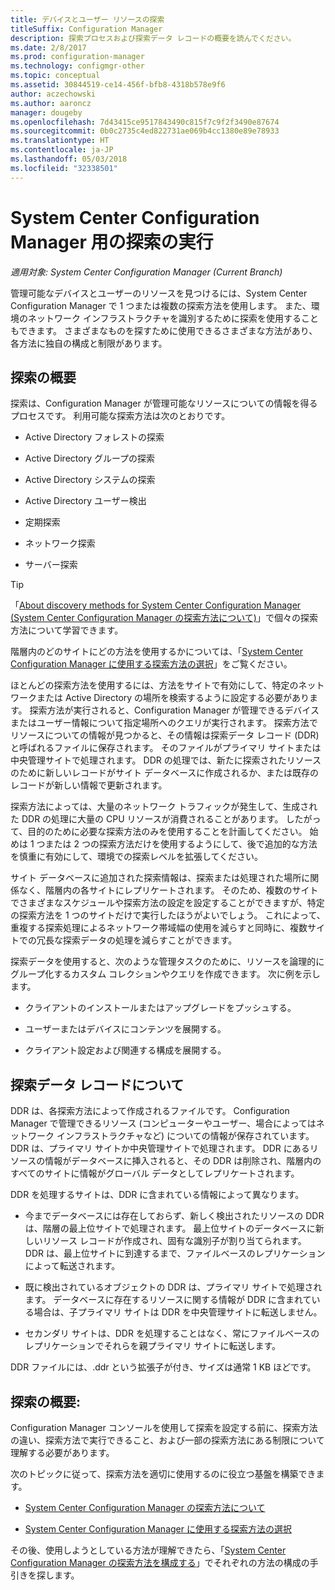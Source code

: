 ```yaml
---
title: デバイスとユーザー リソースの探索
titleSuffix: Configuration Manager
description: 探索プロセスおよび探索データ レコードの概要を読んでください。
ms.date: 2/8/2017
ms.prod: configuration-manager
ms.technology: configmgr-other
ms.topic: conceptual
ms.assetid: 30844519-ce14-456f-bfb8-4318b578e9f6
author: aczechowski
ms.author: aaroncz
manager: dougeby
ms.openlocfilehash: 7d43415ce9517843490c815f7c9f2f3490e87674
ms.sourcegitcommit: 0b0c2735c4ed822731ae069b4cc1380e89e78933
ms.translationtype: HT
ms.contentlocale: ja-JP
ms.lasthandoff: 05/03/2018
ms.locfileid: "32338501"
---
```

# <a name="run-discovery-for-system-center-configuration-manager"></a>System Center Configuration Manager 用の探索の実行

*適用対象: System Center Configuration Manager (Current Branch)*

管理可能なデバイスとユーザーのリソースを見つけるには、System Center Configuration Manager で 1 つまたは複数の探索方法を使用します。 また、環境のネットワーク インフラストラクチャを識別するために探索を使用することもできます。 さまざまなものを探すために使用できるさまざまな方法があり、各方法に独自の構成と制限があります。  

## <a name="overview-of-discovery"></a>探索の概要  
 探索は、Configuration Manager が管理可能なリソースについての情報を得るプロセスです。 利用可能な探索方法は次のとおりです。  

-   Active Directory フォレストの探索  

-   Active Directory グループの探索  

-   Active Directory システムの探索  

-   Active Directory ユーザー検出  

-   定期探索  

-   ネットワーク探索  

-   サーバー探索  

> [!TIP]  
>  「[About discovery methods for System Center Configuration Manager (System Center Configuration Manager の探索方法について)](../../../../core/servers/deploy/configure/about-discovery-methods.md)」で個々の探索方法について学習できます。  
>   
>  階層内のどのサイトにどの方法を使用するかについては、「[System Center Configuration Manager に使用する探索方法の選択](../../../../core/servers/deploy/configure/select-discovery-methods-to-use.md)」をご覧ください。  

 ほとんどの探索方法を使用するには、方法をサイトで有効にして、特定のネットワークまたは Active Directory の場所を検索するように設定する必要があります。 探索方法が実行されると、Configuration Manager が管理できるデバイスまたはユーザー情報について指定場所へのクエリが実行されます。 探索方法でリソースについての情報が見つかると、その情報は探索データ レコード (DDR) と呼ばれるファイルに保存されます。 そのファイルがプライマリ サイトまたは中央管理サイトで処理されます。 DDR の処理では、新たに探索されたリソースのために新しいレコードがサイト データベースに作成されるか、または既存のレコードが新しい情報で更新されます。  

 探索方法によっては、大量のネットワーク トラフィックが発生して、生成された DDR の処理に大量の CPU リソースが消費されることがあります。 したがって、目的のために必要な探索方法のみを使用することを計画してください。 始めは 1 つまたは 2 つの探索方法だけを使用するようにして、後で追加的な方法を慎重に有効にして、環境での探索レベルを拡張してください。  

 サイト データベースに追加された探索情報は、探索または処理された場所に関係なく、階層内の各サイトにレプリケートされます。 そのため、複数のサイトでさまざまなスケジュールや探索方法の設定を設定することができますが、特定の探索方法を 1 つのサイトだけで実行したほうがよいでしょう。 これによって、重複する探索処理によるネットワーク帯域幅の使用を減らすと同時に、複数サイトでの冗長な探索データの処理を減らすことができます。  

 探索データを使用すると、次のような管理タスクのために、リソースを論理的にグループ化するカスタム コレクションやクエリを作成できます。 次に例を示します。  

-   クライアントのインストールまたはアップグレードをプッシュする。  

-   ユーザーまたはデバイスにコンテンツを展開する。  

-   クライアント設定および関連する構成を展開する。

##  <a name="BKMK_DDRs"></a> 探索データ レコードについて  
 DDR は、各探索方法によって作成されるファイルです。 Configuration Manager で管理できるリソース (コンピューターやユーザー、場合によってはネットワーク インフラストラクチャなど) についての情報が保存されています。 DDR は、プライマリ サイトか中央管理サイトで処理されます。 DDR にあるリソースの情報がデータベースに挿入されると、その DDR は削除され、階層内のすべてのサイトに情報がグローバル データとしてレプリケートされます。  

 DDR を処理するサイトは、DDR に含まれている情報によって異なります。  

-   今までデータベースには存在しておらず、新しく検出されたリソースの DDR は、階層の最上位サイトで処理されます。 最上位サイトのデータベースに新しいリソース レコードが作成され、固有な識別子が割り当てられます。 DDR は、最上位サイトに到達するまで、ファイルベースのレプリケーションによって転送されます。  

-   既に検出されているオブジェクトの DDR は、プライマリ サイトで処理されます。 データベースに存在するリソースに関する情報が DDR に含まれている場合は、子プライマリ サイトは DDR を中央管理サイトに転送しません。  

-   セカンダリ サイトは、DDR を処理することはなく、常にファイルベースのレプリケーションでそれらを親プライマリ サイトに転送します。  

DDR ファイルには、.ddr という拡張子が付き、サイズは通常 1 KB ほどです。  

## <a name="get-started-with-discovery"></a>探索の概要:  
 Configuration Manager コンソールを使用して探索を設定する前に、探索方法の違い、探索方法で実行できること、および一部の探索方法にある制限について理解する必要があります。  

次のトピックに従って、探索方法を適切に使用するのに役立つ基盤を構築できます。  

-   [System Center Configuration Manager の探索方法について](../../../../core/servers/deploy/configure/about-discovery-methods.md)  

-   [System Center Configuration Manager に使用する探索方法の選択](../../../../core/servers/deploy/configure/select-discovery-methods-to-use.md)  

その後、使用しようとしている方法が理解できたら、「[System Center Configuration Manager の探索方法を構成する](../../../../core/servers/deploy/configure/configure-discovery-methods.md)」でそれぞれの方法の構成の手引きを探します。  

